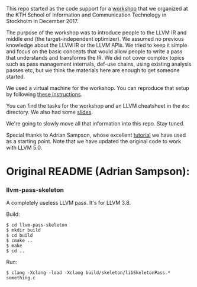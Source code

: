 This repo started as the code support for a [workshop](https://www.meetup.com/LLVM-Clang-Sweden-socials/events/245021691/) that we organized at the KTH School of Information and Communication Technology in Stockholm in December 2017.

The purpose of the workshop was to introduce people to the LLVM IR and middle end (the target-independent optimizer). We assumed no previous knowledge about the LLVM IR or the LLVM APIs. We tried to keep it simple and focus on the basic concepts that would allow people to write a pass that understands and transforms the IR. We did not cover complex topics such as pass management internals, def-use chains, using existing analysis passes etc, but we think the materials here are enough to get someone started.

We used a virtual machine for the workshop. You can reproduce that setup by following [these instructions](https://goo.gl/M5DomW).

You can find the tasks for the workshop and an LLVM cheatsheet in the `doc` directory. We also had some [slides](https://goo.gl/ee4Efv).

We're going to slowly move all that information into this repo. Stay tuned.

Special thanks to Adrian Sampson, whose excellent [tutorial](https://www.cs.cornell.edu/~asampson/blog/llvm.html) we have used as a starting point. Note that we have updated the original code to work with LLVM 5.0.

# Original README (Adrian Sampson):

### llvm-pass-skeleton

A completely useless LLVM pass.
It's for LLVM 3.8.

Build:

    $ cd llvm-pass-skeleton
    $ mkdir build
    $ cd build
    $ cmake ..
    $ make
    $ cd ..

Run:

    $ clang -Xclang -load -Xclang build/skeleton/libSkeletonPass.* something.c
